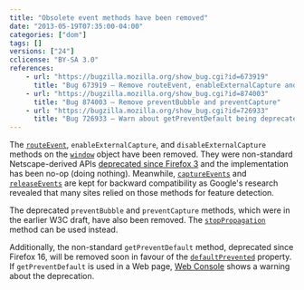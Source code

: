 ```yaml
---
title: "Obsolete event methods have been removed"
date: "2013-05-19T07:35:00-04:00"
categories: ["dom"]
tags: []
versions: ["24"]
cclicense: "BY-SA 3.0"
references:
    - url: "https://bugzilla.mozilla.org/show_bug.cgi?id=673919"
      title: "Bug 673919 – Remove routeEvent, enableExternalCapture and disableExternalCapture"
    - url: "https://bugzilla.mozilla.org/show_bug.cgi?id=874003"
      title: "Bug 874003 – Remove preventBubble and preventCapture"
    - url: "https://bugzilla.mozilla.org/show_bug.cgi?id=726933"
      title: "Bug 726933 – Warn about getPreventDefault being deprecated"
---
```

The [`routeEvent`](https://developer.mozilla.org/docs/Web/API/window.routeEvent), `enableExternalCapture`, and `disableExternalCapture` methods on the [`window`](https://developer.mozilla.org/docs/Web/API/window) object have been removed. They were non-standard Netscape-derived APIs [deprecated since Firefox 3](https://developer.mozilla.org/docs/Gecko_1.9_Changes_affecting_websites) and the implementation has been no-op (doing nothing). Meanwhile, [`captureEvents`](https://developer.mozilla.org/docs/Web/API/window.captureEvents) and [`releaseEvents`](https://developer.mozilla.org/docs/Web/API/window.releaseEvents) are kept for backward compatibility as Google's research revealed that many sites relied on those methods for feature detection.

The deprecated `preventBubble` and `preventCapture` methods, which were in the earlier W3C draft, have also been removed. The [`stopPropagation`](https://developer.mozilla.org/docs/Web/API/event.stopPropagation) method can be used instead.

Additionally, the non-standard `getPreventDefault` method, deprecated since Firefox 16, will be removed soon in favour of the [`defaultPrevented`](https://developer.mozilla.org/docs/Web/API/event.defaultPrevented) property. If `getPreventDefault` is used in a Web page, [Web Console](https://developer.mozilla.org/docs/Tools/Web_Console) shows a warning about the deprecation.

